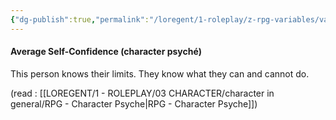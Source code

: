 ```yaml
---
{"dg-publish":true,"permalink":"/loregent/1-roleplay/z-rpg-variables/variables-character/variables-character-psyche/average-self-confidence/"}
---
```


#### Average Self-Confidence (character psyché)

This person knows their limits. They know what they can and cannot do.

(read : [[LOREGENT/1 - ROLEPLAY/03 CHARACTER/character in general/RPG - Character Psyche\|RPG - Character Psyche]])
